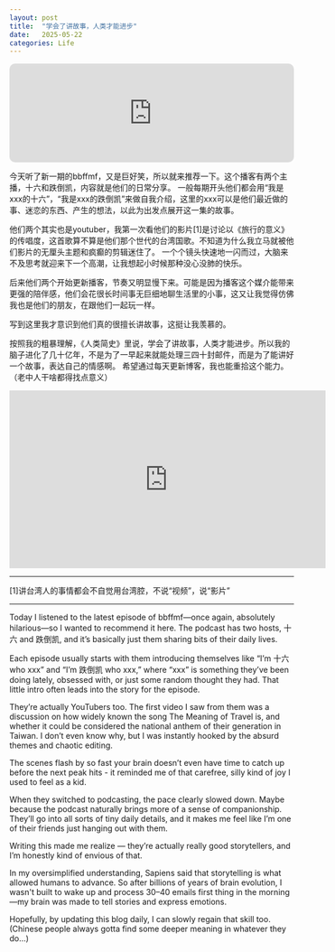 ```yaml
---
layout: post
title:  "学会了讲故事，人类才能进步"
date:   2025-05-22
categories: Life
---
```


<iframe allow="autoplay *; encrypted-media *; fullscreen *; clipboard-write" frameborder="0" height="175" style="width:100%;max-width:660px;overflow:hidden;border-radius:10px;" sandbox="allow-forms allow-popups allow-same-origin allow-scripts allow-storage-access-by-user-activation allow-top-navigation-by-user-activation" src="https://embed.podcasts.apple.com/us/podcast/bbffmf74-%E5%81%B7%E5%90%83%E8%A2%AB%E6%8A%93%E5%88%B0%E8%AA%AA%E7%9C%9F%E7%9A%84%E5%8F%AA%E6%9C%89%E9%80%99%E4%B8%80%E6%AC%A1/id1584259367?i=1000708886160"></iframe>

今天听了新一期的bbffmf，又是巨好笑，所以就来推荐一下。这个播客有两个主播，十六和跌倒凯，内容就是他们的日常分享。
一般每期开头他们都会用“我是xxx的十六”，“我是xxx的跌倒凯”来做自我介绍，这里的xxx可以是他们最近做的事、迷恋的东西、产生的想法，以此为出发点展开这一集的故事。

他们两个其实也是youtuber，我第一次看他们的影片[1]是讨论以《旅行的意义》的传唱度，这首歌算不算是他们那个世代的台湾国歌。不知道为什么我立马就被他们影片的无厘头主题和疯癫的剪辑迷住了。
一个个镜头快速地一闪而过，大脑来不及思考就迎来下一个高潮，让我想起小时候那种没心没肺的快乐。

后来他们两个开始更新播客，节奏又明显慢下来。可能是因为播客这个媒介能带来更强的陪伴感，他们会花很长时间事无巨细地聊生活里的小事，这又让我觉得仿佛我也是他们的朋友，在跟他们一起玩一样。

写到这里我才意识到他们真的很擅长讲故事，这挺让我羡慕的。

按照我的粗暴理解，《人类简史》里说，学会了讲故事，人类才能进步。所以我的脑子进化了几十亿年，不是为了一早起来就能处理三四十封邮件，而是为了能讲好一个故事，表达自己的情感啊。
希望通过每天更新博客，我也能重拾这个能力。（老中人干啥都得找点意义）

<iframe width="560" height="315" src="https://www.youtube.com/embed/BBpa65BgwEk?si=jpFvVRnyHjxJRxe5" title="YouTube video player" frameborder="0" allow="accelerometer; autoplay; clipboard-write; encrypted-media; gyroscope; picture-in-picture; web-share" referrerpolicy="strict-origin-when-cross-origin" allowfullscreen></iframe>

---

[1]讲台湾人的事情都会不自觉用台湾腔，不说“视频”，说“影片”

---

Today I listened to the latest episode of bbffmf—once again, absolutely hilarious—so I wanted to recommend it here. The podcast has two hosts, 十六 and 跌倒凯, and it’s basically just them sharing bits of their daily lives.

Each episode usually starts with them introducing themselves like “I’m 十六 who xxx” and “I’m 跌倒凯 who xxx,” where “xxx” is something they’ve been doing lately, obsessed with, or just some random thought they had. That little intro often leads into the story for the episode.

They’re actually YouTubers too. The first video I saw from them was a discussion on how widely known the song The Meaning of Travel is, and whether it could be considered the national anthem of their generation in Taiwan. I don’t even know why, but I was instantly hooked by the absurd themes and chaotic editing.

The scenes flash by so fast your brain doesn’t even have time to catch up before the next peak hits - it reminded me of that carefree, silly kind of joy I used to feel as a kid.

When they switched to podcasting, the pace clearly slowed down. Maybe because the podcast naturally brings more of a sense of companionship. They’ll go into all sorts of tiny daily details, and it makes me feel like I’m one of their friends just hanging out with them.

Writing this made me realize — they’re actually really good storytellers, and I’m honestly kind of envious of that.

In my oversimplified understanding, Sapiens said that storytelling is what allowed humans to advance. So after billions of years of brain evolution, I wasn't built to wake up and process 30–40 emails first thing in the morning—my brain was made to tell stories and express emotions.

Hopefully, by updating this blog daily, I can slowly regain that skill too. (Chinese people always gotta find some deeper meaning in whatever they do...)